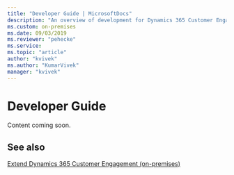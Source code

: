 ```yaml
---
title: "Developer Guide | MicrosoftDocs"
description: "An overview of development for Dynamics 365 Customer Engagement (on-premises)"
ms.custom: on-premises
ms.date: 09/03/2019
ms.reviewer: "pehecke"
ms.service: 
ms.topic: "article"
author: "kvivek"
ms.author: "KumarVivek"
manager: "kvivek"
---
```

# Developer Guide

Content coming soon.

## See also

[Extend Dynamics 365 Customer Engagement (on-premises)](extend/extend-customer-engagement.md)
